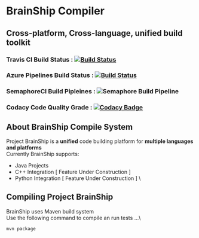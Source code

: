 # BrainShip Compiler
## Cross-platform, Cross-language, unified build toolkit
### Travis CI Build Status       :       [![Build Status](https://travis-ci.org/brain-ship/brainship-compiler.svg?branch=master)](https://travis-ci.org/brain-ship/brainship-compiler) 
### Azure Pipelines Build Status : [![Build Status](https://dev.azure.com/projectbrainship/projectbrainship/_apis/build/status/brain-ship.brainship-compiler?branchName=master)](https://dev.azure.com/projectbrainship/projectbrainship/_build/latest?definitionId=1&branchName=master) 
### SemaphoreCI Build Pipleines  : ![Semaphore Build Pipeline](https://brain-ship.semaphoreci.com/badges/brainship-compiler.svg?style=shields)
### Codacy Code Quality Grade : [![Codacy Badge](https://api.codacy.com/project/badge/Grade/dd528923c5b94102acefd2815278e004)](https://www.codacy.com/manual/project.brainship/brainship-compiler?utm_source=github.com&amp;utm_medium=referral&amp;utm_content=brain-ship/brainship-compiler&amp;utm_campaign=Badge_Grade)

## About BrainShip Compile System
Project BrainShip is a **unified** code building platform for **multiple languages and platforms**\
Currently BrainShip supports:
*  Java Projects
*  C++ Integration [ Feature Under Construction ]
*  Python Integration [ Feature Under Construction ]
\
## Compiling Project BrainShip
BrainShip uses Maven build system\
Use the following command to compile an run tests ...\
```shell
mvn package
```